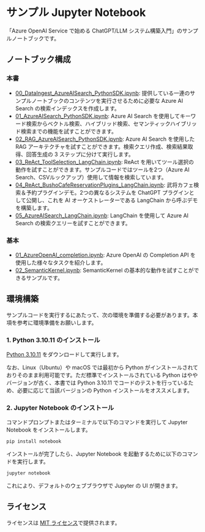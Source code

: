 # サンプル Jupyter Notebook

「Azure OpenAI Service で始める ChatGPT/LLM システム構築入門」のサンプルノートブックです。

## ノートブック構成
### 本書
- [00_DataIngest_AzureAISearch_PythonSDK.ipynb](./00_DataIngest_AzureAISearch_PythonSDK.ipynb): 提供している一連のサンプルノートブックのコンテンツを実行させるために必要な Azure AI Search の検索インデックスを作成します。
- [01_AzureAISearch_PythonSDK.ipynb](./01_AzureAISearch_PythonSDK.ipynb): Azure AI Search を使用してキーワード検索からベクトル検索、ハイブリッド検索、セマンティックハイブリッド検索までの機能を試すことができます。
- [02_RAG_AzureAISearch_PythonSDK.ipynb](./02_RAG_AzureAISearch_PythonSDK.ipynb): Azure AI Search を使用した RAG アーキテクチャを試すことができます。検索クエリ作成、検索結果取得、回答生成の 3 ステップに分けて実行します。
- [03_ReAct_ToolSelection_LangChain.ipynb](./03_ReAct_ToolSelection_LangChain.ipynb): ReAct を用いてツール選択の動作を試すことができます。サンプルコードではツールを2つ（Azure AI Search、CSVルックアップ）使用して情報を検索しています。
- [04_ReAct_BushoCafeReservationPlugins_LangChain.ipynb](./04_ReAct_BushoCafeReservationPlugins_LangChain.ipynb): 武将カフェ検索＆予約プラグインデモ。2つの異なるシステムを ChatGPT プラグインとして公開し、これを AI オーケストレーターである LangChain から呼ぶデモを構築します。
- [05_AzureAISearch_LangChain.ipynb](./05_AzureAISearch_LangChain.ipynb): LangChain を使用して Azure AI Search の検索クエリーを試すことができます。

### 基本
- [01_AzureOpenAI_completion.ipynb](./basic/01_AzureOpenAI_completion.ipynb): Azure OpenAI の Completion API を使用した様々なタスクを紹介します。
- [02_SemanticKernel.ipynb](./basic/02_SemanticKernel.ipynb): SemanticKernel の基本的な動作を試すことができるサンプルです。

## 環境構築

サンプルコードを実行するにあたって、次の環境を準備する必要があります。本項を参考に環境準備をお願いします。


### 1. Python 3.10.11 のインストール

[Python 3.10.11](https://www.python.org/ftp/python/3.10.11/python-3.10.11.exe) をダウンロードして実行します。

なお、Linux（Ubuntu）や macOS では最初から Python がインストールされておりそのまま利用可能です。ただ標準でインストールされている Python はややバージョンが古く、本書では Python 3.10.11 でコードのテストを行っているため、必要に応じて当該バージョンの Python インストールをオススメします。

### 2. Jupyter Notebook のインストール

コマンドプロンプトまたはターミナルで以下のコマンドを実行して Jupyter Notebook をインストールします。

```bash
pip install notebook
```

インストールが完了したら、Jupyter Notebook を起動するために以下のコマンドを実行します。

```bash
jupyter notebook
```

これにより、デフォルトのウェブブラウザで Jupyter の UI が開きます。

## ライセンス
ライセンスは [MIT ライセンス](../LICENSE.md)で提供されます。